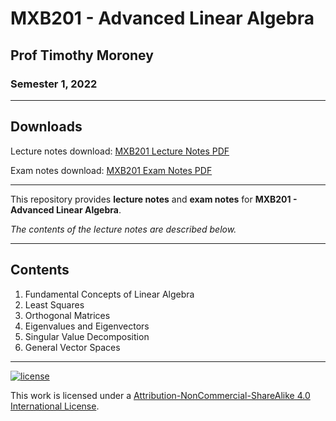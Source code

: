 # MXB201 - Advanced Linear Algebra

## Prof Timothy Moroney

### Semester 1, 2022

---

## Downloads

Lecture notes download: [MXB201 Lecture Notes PDF](https://www.github.com/Tarang74/MXB201/raw/main/MXB201%20Lecture%20Notes.pdf)

Exam notes download: [MXB201 Exam Notes PDF](https://www.github.com/Tarang74/MXB201/raw/main/MXB201%20Exam%20Notes.pdf)

---

This repository provides **lecture notes** and **exam notes** for **MXB201 - Advanced Linear Algebra**.

*The contents of the lecture notes are described below.*

---

## Contents

1. Fundamental Concepts of Linear Algebra
2. Least Squares
3. Orthogonal Matrices
4. Eigenvalues and Eigenvectors
5. Singular Value Decomposition
6. General Vector Spaces

---

[![license](https://forthebadge.com/images/badges/cc-nc-sa.svg)](http://creativecommons.org/licenses/by-nc-sa/4.0/)

This work is licensed under a [Attribution-NonCommercial-ShareAlike 4.0 International License](http://creativecommons.org/licenses/by-nc-sa/4.0/).
